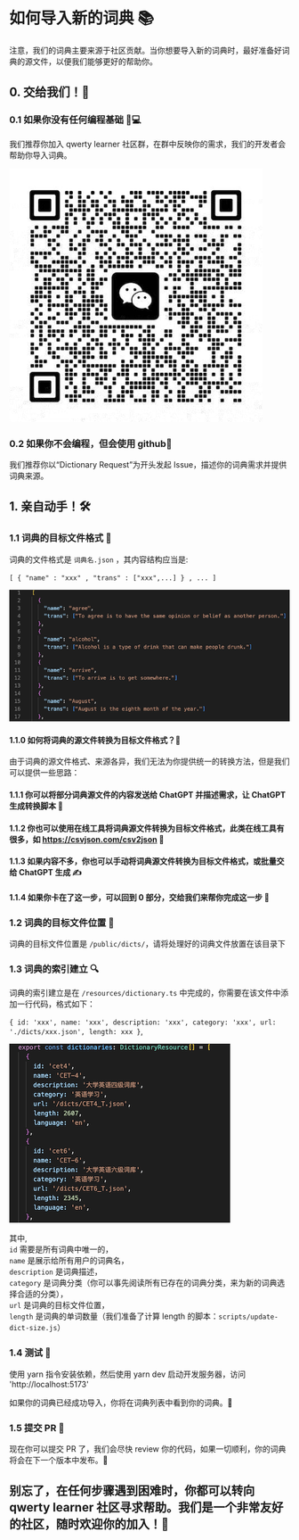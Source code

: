 # 如何导入新的词典 📚

注意，我们的词典主要来源于社区贡献。当你想要导入新的词典时，最好准备好词典的源文件，以便我们能够更好的帮助你。

## 0. 交给我们！🤝

### 0.1 如果你没有任何编程基础 🚫💻

我们推荐你加入 qwerty learner 社区群，在群中反映你的需求，我们的开发者会帮助你导入词典。

![groupQRcode](../public/weChat-group.jpg)

### 0.2 如果你不会编程，但会使用 github🐙

我们推荐你以“Dictionary Request”为开头发起 Issue，描述你的词典需求并提供词典来源。

## 1. 亲自动手！🛠️

### 1.1 词典的目标文件格式 📄

词典的文件格式是 `词典名.json` ，其内容结构应当是:

`[ { "name" : "xxx" , "trans" : ["xxx",...] } , ... ]`

![dicFormat](./dicFormat.png)

#### 1.1.0 如何将词典的源文件转换为目标文件格式？🔄

由于词典的源文件格式、来源各异，我们无法为你提供统一的转换方法，但是我们可以提供一些思路：

#### 1.1.1 你可以将部分词典源文件的内容发送给 ChatGPT 并描述需求，让 ChatGPT 生成转换脚本 🤖

#### 1.1.2 你也可以使用在线工具将词典源文件转换为目标文件格式，此类在线工具有很多，如 https://csvjson.com/csv2json 🔧

#### 1.1.3 如果内容不多，你也可以手动将词典源文件转换为目标文件格式，或批量交给 ChatGPT 生成 ✍️

#### 1.1.4 如果你卡在了这一步，可以回到 0 部分，交给我们来帮你完成这一步 🔄

### 1.2 词典的目标文件位置 📍

词典的目标文件位置是 `/public/dicts/`，请将处理好的词典文件放置在该目录下

### 1.3 词典的索引建立 🔍

词典的索引建立是在 `/resources/dictionary.ts` 中完成的，你需要在该文件中添加一行代码，格式如下：

`{ id: 'xxx', name: 'xxx', description: 'xxx', category: 'xxx', url: './dicts/xxx.json', length: xxx }`,

![dicIndex](./dicIndex.png)

其中,    
`id` 需要是所有词典中唯一的，  
`name` 是展示给所有用户的词典名，  
`description` 是词典描述，  
`category` 是词典分类（你可以事先阅读所有已存在的词典分类，来为新的词典选择合适的分类），  
`url` 是词典的目标文件位置，  
`length` 是词典的单词数量（我们准备了计算 length 的脚本：`scripts/update-dict-size.js`）

### 1.4 测试 🧪

使用 yarn 指令安装依赖，然后使用 yarn dev 启动开发服务器，访问 'http://localhost:5173'

如果你的词典已经成功导入，你将在词典列表中看到你的词典。🎉

### 1.5 提交 PR 📝

现在你可以提交 PR 了，我们会尽快 review 你的代码，如果一切顺利，你的词典将会在下一个版本中发布。🎉

## 别忘了，在任何步骤遇到困难时，你都可以转向 qwerty learner 社区寻求帮助。我们是一个非常友好的社区，随时欢迎你的加入！🤝
